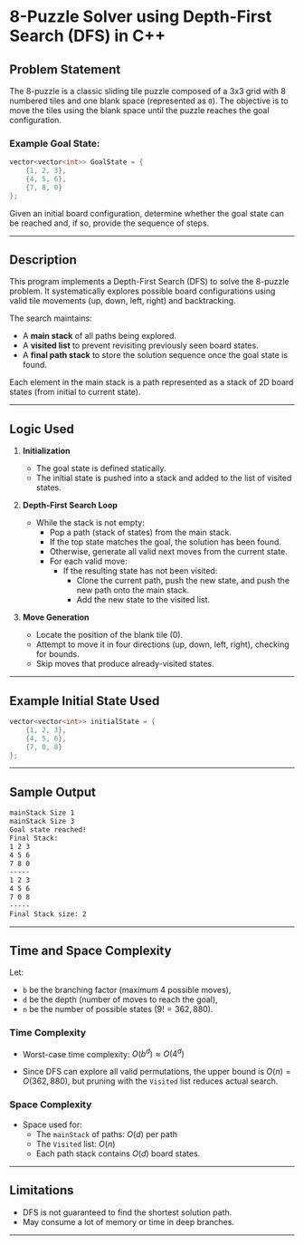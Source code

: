 # 8-Puzzle Solver using Depth-First Search (DFS) in C++

## Problem Statement

The 8-puzzle is a classic sliding tile puzzle composed of a 3x3 grid with 8 numbered tiles and one blank space (represented as `0`). The objective is to move the tiles using the blank space until the puzzle reaches the goal configuration.

### Example Goal State:

```cpp
vector<vector<int>> GoalState = {
    {1, 2, 3},
    {4, 5, 6},
    {7, 8, 0}
};
```

Given an initial board configuration, determine whether the goal state can be reached and, if so, provide the sequence of steps.

---
## Description

This program implements a Depth-First Search (DFS) to solve the 8-puzzle problem. It systematically explores possible board configurations using valid tile movements (up, down, left, right) and backtracking.

The search maintains:
- A **main stack** of all paths being explored.
- A **visited list** to prevent revisiting previously seen board states.
- A **final path stack** to store the solution sequence once the goal state is found.

Each element in the main stack is a path represented as a stack of 2D board states (from initial to current state).

---
## Logic Used

1. **Initialization**
   - The goal state is defined statically.
   - The initial state is pushed into a stack and added to the list of visited states.

2. **Depth-First Search Loop**
   - While the stack is not empty:
     - Pop a path (stack of states) from the main stack.
     - If the top state matches the goal, the solution has been found.
     - Otherwise, generate all valid next moves from the current state.
     - For each valid move:
       - If the resulting state has not been visited:
         - Clone the current path, push the new state, and push the new path onto the main stack.
         - Add the new state to the visited list.

3. **Move Generation**
   - Locate the position of the blank tile (0).
   - Attempt to move it in four directions (up, down, left, right), checking for bounds.
   - Skip moves that produce already-visited states.

---
## Example Initial State Used
```cpp
vector<vector<int>> initialState = {
    {1, 2, 3},
    {4, 5, 6},
    {7, 0, 8}
};
```

---
## Sample Output

```bash
mainStack Size 1
mainStack Size 3
Goal state reached!
Final Stack:
1 2 3 
4 5 6 
7 8 0
-----
1 2 3
4 5 6
7 0 8
-----
Final Stack size: 2
```
---
## Time and Space Complexity

Let:
- `b` be the branching factor (maximum 4 possible moves),
- `d` be the depth (number of moves to reach the goal),
- `n` be the number of possible states $(9! = 362,880)$.
### Time Complexity

- Worst-case time complexity: $O(b^d) ≈ O(4^d)$
    
- Since DFS can explore all valid permutations, the upper bound is $O(n) = O(362,880)$, but pruning with the `Visited` list reduces actual search.
    

### Space Complexity

- Space used for:
    - The `mainStack` of paths: $O(d)$ per path
    - The `Visited` list: $O(n)$
    - Each path stack contains $O(d)$ board states.

---
## Limitations

- DFS is not guaranteed to find the shortest solution path.
- May consume a lot of memory or time in deep branches.
---

